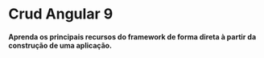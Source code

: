 # Crud Angular 9

#### Aprenda os principais recursos do framework de forma direta à partir da construção de uma aplicação.
